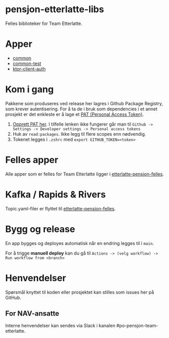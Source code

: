 # pensjon-etterlatte-libs

Felles biblioteker for Team Etterlatte.


# Apper

- [common](common)
- [common-test](common-test)
- [ktor-client-auth](ktor-client-auth)


# Kom i gang

Pakkene som produseres ved release her lagres i Github Package Registry, som krever autentisering. 
For å ta de i bruk som dependencies i et annet prosjekt er det enkleste er å lage et 
[PAT (Personal Access Token)](https://github.com/settings/tokens).

1. [Opprett PAT her](https://github.com/settings/tokens). I tilfelle lenken ikke fungerer går man til `Github -> Settings -> Developer settings -> Personal access tokens`
2. Huk av `read:packages`. Ikke legg til flere scopes enn nødvendig.
3. Tokenet legges i `.zshrc` med `export GITHUB_TOKEN=<token>`


# Felles apper

Alle apper som er felles for Team Etterlatte ligger i [etterlatte-pensjon-felles](https://github.com/navikt/pensjon-etterlatte-felles).


# Kafka / Rapids & Rivers

Topic.yaml-filer er flyttet til [etterlatte-pensjon-felles](https://github.com/navikt/pensjon-etterlatte-felles).


# Bygg og release


En app bygges og deployes automatisk når en endring legges til i `main`.

For å trigge **manuell deploy** kan du gå til `Actions -> (velg workflow) -> Run workflow from <branch>`


# Henvendelser

Spørsmål knyttet til koden eller prosjektet kan stilles som issues her på GitHub.


## For NAV-ansatte

Interne henvendelser kan sendes via Slack i kanalen #po-pensjon-team-etterlatte.
